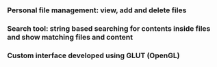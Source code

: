 ### Personal file management: view, add and delete files
### Search tool: string based searching for contents inside files and show matching files and content
### Custom interface developed using GLUT (OpenGL)
